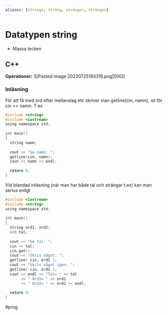 ```yaml
---
aliases: [strings, sträng, strängar, strängen]
---
```


# Datatypen string
- Massa tecken

## C++
**Operationer:**
![[Pasted image 20220725193316.png|500]]

### Inläsning
För att få med ord efter mellanslag etc skriver man getline(cin, namn), ist för cin >> namn.
T.ex
```c
#include <string>  
#include <iostream>  
using namespace std;  
  
int main()  
{  
  string namn;  
  
  cout << "Ge namn: ";  
  getline(cin, namn);  
  cout << namn << endl;  
  
  return 0;  
}
```
Vid blandad inläsning (när man har både tal och strängar t.ex) kan man skriva enligt 
```c
#include <iostream>  
#include <string>  
using namespace std;  
  
int main()  
{  
  string ord1, ord2;  
  int tal;  
  
  cout << "Ge tal: ";  
  cin >> tal;  
  cin.get();  
  cout << "Skriv något: ";  
  getline( cin, ord1 );  
  cout << "Skriv något igen: ";  
  getline( cin, ord2 );  
  cout << endl << "Tal= " << tal   
       << " Ord1= " << ord1   
       << " Ord2= " << ord2 << endl;  
  
  return 0;  
}
```

#prog 